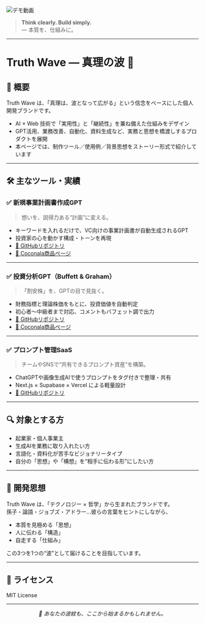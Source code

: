 ![デモ動画](https://github.com/user-attachments/assets/b59e8365-cdca-4759-9e9e-fed4336453be)



> **Think clearly. Build simply.**  
> ― 本質を、仕組みに。

---

# Truth Wave ― 真理の波 🌊

## 📌 概要

Truth Wave は、「真理は、波となって広がる」という信念をベースにした個人開発ブランドです。

- AI × Web 技術で「実用性」と「継続性」を兼ね備えた仕組みをデザイン
- GPT活用、業務改善、自動化、資料生成など、実務と思想を橋渡しするプロダクトを展開
- 本ページでは、制作ツール／使用例／背景思想をストーリー形式で紹介しています

---

## 🛠 主なツール・実績

### ✅ 新規事業計画書作成GPT
> 想いを、説得力ある“計画”に変える。

- キーワードを入れるだけで、VC向けの事業計画書が自動生成されるGPT
- 投資家の心を動かす構成・トーンを再現
- [🔗 GitHubリポジトリ](https://github.com/truthwave/GPT-for-new-business-plan-proposals)
- [🔗 Coconala商品ページ](https://coconala.com/contents_market/pictures/cmfw6skpq099nal0huc9c9tzi)

---

### ✅ 投資分析GPT（Buffett & Graham）
> 「割安株」を、GPTの目で見抜く。

- 財務指標と理論株価をもとに、投資価値を自動判定
- 初心者〜中級者まで対応、コメントもバフェット調で出力
- [🔗 GitHubリポジトリ](https://github.com/truthwave/Buffett-Graham-GPTs)
- [🔗 Coconala商品ページ](https://coconala.com/contents_market/pictures/cmez6ftdz0sjh6m0h0xdbo1gs)

---

### ✅ プロンプト管理SaaS
> チームやSNSで“共有できるプロンプト資産”を構築。

- ChatGPTや画像生成AIで使うプロンプトをタグ付きで整理・共有
- Next.js × Supabase × Vercel による軽量設計
- [🔗 GitHubリポジトリ](https://github.com/truthwave/my-ai-portfolio-clean)

---

## 🔍 対象とする方

- 起業家・個人事業主
- 生成AIを業務に取り入れたい方
- 言語化・資料化が苦手なビジョナリータイプ
- 自分の「思想」や「構想」を“相手に伝わる形”にしたい方

---

## 🧠 開発思想

Truth Wave は、「テクノロジー × 哲学」から生まれたブランドです。  
孫子・論語・ジョブズ・アドラー…彼らの言葉をヒントにしながら、

- 本質を見極める「思想」  
- 人に伝わる「構造」  
- 自走する「仕組み」

この3つを1つの“波”として届けることを目指しています。

---

## 📜 ライセンス

MIT License

---

<p align="center"><i>🌊 あなたの波紋も、ここから始まるかもしれません。</i></p>
